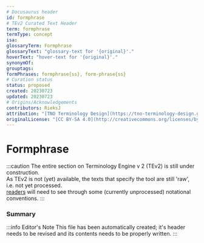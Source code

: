 ```yaml
---
# Docusaurus header
id: formphrase
# TEv2 Curated Text Header
term: formphrase
termType: concept
isa:
glossaryTerm: Formphrase
glossaryText: "glossary-text for '{original}'."
hoverText: "hover-text for '{original}'."
synonymOf:
grouptags:
formPhrases: formphrase{ss}, form-phrase{ss}
# Curation status
status: proposed
created: 20230723
updated: 20230723
# Origins/Acknowledgements
contributors: RieksJ
attribution: "[TNO Terminology Design](https://tno-terminology-design.github.io/tev2-specifications/docs/tev2)"
originalLicense: "[CC BY-SA 4.0](http://creativecommons.org/licenses/by-sa/4.0/?ref=chooser-v1)"
---
```


# Formphrase

:::caution
The entire section on Terminology Engine v 2 (TEv2) is still under construction.<br/>
As TEv2 is not (yet) available, the texts that specify the tool are still 'raw', i.e. not yet processed.<br/>[readers](@) will need to see through some (currently unprocessed) notational conventions.
:::

### Summary

:::info Editor's Note
This file has been automatically created; it's header needs to be revised and its contents needs to be properly written.
:::
